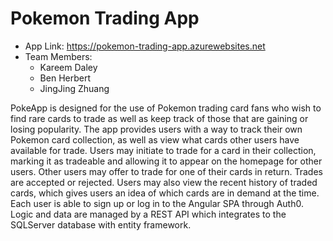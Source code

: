 # Pokemon Trading App
- App Link: https://pokemon-trading-app.azurewebsites.net
- Team Members: 
    - Kareem Daley 
    - Ben Herbert
    - JingJing Zhuang

PokeApp is designed for the use of Pokemon trading card fans who wish to find rare cards to trade as well as keep track of those that are gaining or losing popularity. The app provides users with a way to track their own Pokemon card collection, as well as view what cards other users have available for trade. Users may initiate to trade for a card in their collection, marking it as tradeable and allowing it to appear on the homepage for other users. Other users may offer to trade for one of their cards in return. Trades are accepted or rejected. Users may also view the recent history of traded cards, which gives users an idea of which cards are in demand at the time. Each user is able to sign up or log in to the Angular SPA through Auth0. Logic and data are managed by a REST API which integrates to the SQLServer database with entity framework.
